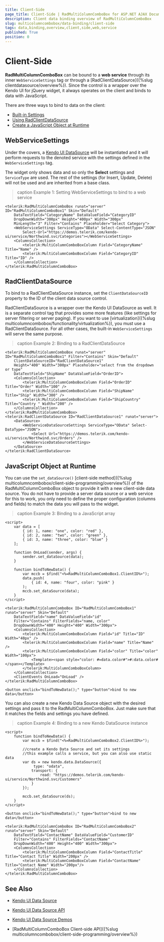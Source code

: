 ```yaml
---
title: Client-Side
page_title: Client-Side | RadMultiColumnComboBox for ASP.NET AJAX Documentation
description: Client data binding overview of RadMultiColumnComboBox
slug: multicolumncombobox/data-binding/client-side
tags: data,binding,overview,client,side,web,service
published: True
position: 0
---
```


# Client-Side

**RadMultiColumnComboBox** can be bound to a **web service** through its inner `WebServiceSettings` tag or through a [RadClientDataSource]({%slug clientdatasource/overview%}). Since the control is a wrapper over the Kendo UI for jQuery widget, it always operates on the client and binds to data with JavaScript.

There are three ways to bind to data on the client:

* [Built-in Settings](#webservicesettings)
* [Using RadClientDataSource](#radclientdatasource)
* [Create a JavaScript Object at Runtime](#javascript-object-at-runtime)

## WebServiceSettings

Under the covers, a [Kendo UI DataSource](https://docs.telerik.com/kendo-ui/framework/datasource/overview) will be instantiated and it will perform requests to the denoted service with the settings defined in the `WebServiceSettings` tag.

The widget only shows data and so only the **Select** settings and `ServiceType` are used. The rest of the settings (for Insert, Update, Delete) will not be used and are inherited from a base class.

>caption Example 1: Setting WebServiceSettings to bind to a web service

````ASP.NET
<telerik:RadMultiColumnComboBox runat="server" ID="RadMultiColumnComboBox1" Skin="Default"
    DataTextField="CategoryName" DataValueField="CategoryID"
    DropDownWidth="300px" Height="400px" Width="300px"
    MinLength="3" Filter="Contains" Placeholder="Select Category">
	<WebServiceSettings ServiceType="OData" Select-ContentType="JSON"
		Select-Url="https://demos.telerik.com/kendo-ui/service/Northwind.svc/Categories"></WebServiceSettings>
    <ColumnsCollection>
        <telerik:MultiColumnComboBoxColumn Field="CategoryName" Title="Name" />
        <telerik:MultiColumnComboBoxColumn Field="CategoryID" Title="ID" />
    </ColumnsCollection>
</telerik:RadMultiColumnComboBox>
````

## RadClientDataSource

To bind to a RadClientDataSource instance, set the `ClientDataSourceID` property to the ID of the client data source control.

RadClientDataSource is a wrapper over the Kendo UI DataSource as well. It is a separate control tag that provides some more features (like settings for server filtering or server paging). If you want to use [virtualization]({%slug multicolumncombobox/functionality/virtualization%}), you must use a RadClientDataSource. For all other cases, the built-in `WebServiceSettings` will serve the same purpose.

>caption Example 2: Binding to a RadClientDataSource

````ASP.NET
<telerik:RadMultiColumnComboBox runat="server" ID="RadMultiColumnComboBox1" Filter="Contains" Skin="Default"
    ClientDataSourceID="RadClientDataSource1"
    Height="400" Width="300px" Placeholder="select from the dropdown or type"
    DataTextField="ShipName" DataValueField="OrderID">
    <ColumnsCollection>
        <telerik:MultiColumnComboBoxColumn Field="OrderID" Title="Order" Width="100" />
        <telerik:MultiColumnComboBoxColumn Field="ShipName" Title="Ship" Width="300" />
        <telerik:MultiColumnComboBoxColumn Field="ShipCountry" Title="Country " Width="200" />
    </ColumnsCollection>
</telerik:RadMultiColumnComboBox>
<telerik:RadClientDataSource ID="RadClientDataSource1" runat="server">
    <DataSource>
        <WebServiceDataSourceSettings ServiceType="OData" Select-DataType="JSON">
            <Select Url="https://demos.telerik.com/kendo-ui/service/Northwind.svc/Orders" />
        </WebServiceDataSourceSettings>
    </DataSource>
</telerik:RadClientDataSource>
````

## JavaScript Object at Runtime

You can use the `set_dataSource()` [client-side method]({%slug multicolumncombobox/client-side-programming/overview%}) of the RadMultiColumnComboBox object to provide it with a new client-side data source. You do not have to provide a server data source or a web service for this to work, you only need to define the proper configuration (columns and fields) to match the data you will pass to the widget.

>caption Example 3: Binding to a JavaScript array

````ASP.NET
<script>
	var data = [
		{ id: 1, name: "one", color: "red" },
		{ id: 2, name: "two", color: "green" },
		{ id: 3, name: "three", color: "blue" }
	];
	
	function OnLoad(sender, args) {
		sender.set_dataSource(data);
	}
	
	function bindToNewData() {
	    var mccb = $find("<%=RadMultiColumnComboBox1.ClientID%>");
		data.push(
			{ id: 4, name: "four", color: "pink" }
		);
	    mccb.set_dataSource(data);
	}
</script>

<telerik:RadMultiColumnComboBox ID="RadMultiColumnComboBox1" runat="server" Skin="Default"
	DataTextField="name" DataValueField="id"
	Filter="Contains" FilterFields="name, color"
	DropDownWidth="400" Height="400" Width="300px">
	<ColumnsCollection>
		<telerik:MultiColumnComboBoxColumn Field="id" Title="ID" Width="40px" />
		<telerik:MultiColumnComboBoxColumn Field="name" Title="Name" />
		<telerik:MultiColumnComboBoxColumn Field="color" Title="color" Width="100px">
			<Template><span style="color: #=data.color#">#:data.color#</span></Template>
		</telerik:MultiColumnComboBoxColumn>
	</ColumnsCollection>
	<ClientEvents OnLoad="OnLoad" />
</telerik:RadMultiColumnComboBox>

<button onclick="bindToNewData();" type="button">bind to new data</button>
````

You can also create a new Kendo Data Source object with the desired settings and pass it to the RadMultiColumnComboBox. Just make sure that it matches the fields and settings you have defined.

>caption Example 4: Binding to a new Kendo DataSource instance

````ASP.NET
<script>
	function bindToNewData() {
		var mccb = $find("<%=RadMultiColumnComboBox2.ClientID%>");

		//create a Kendo Data Source and set its settings
		//this example calls a service, but you can also use static data
		var ds = new kendo.data.DataSource({
			 type: "odata",
            transport: {
                read: "https://demos.telerik.com/kendo-ui/service/Northwind.svc/Customers"
            }
		});

		mccb.set_dataSource(ds);
	}
</script>

<button onclick="bindToNewData();" type="button">bind to new data</button>

<telerik:RadMultiColumnComboBox ID="RadMultiColumnComboBox2" runat="server" Skin="Default"
	DataTextField="ContactName" DataValueField="CustomerID"
	Filter="Contains" FilterFields="ContactName"
	DropDownWidth="400" Height="400" Width="300px">
	<ColumnsCollection>
		<telerik:MultiColumnComboBoxColumn Field="ContactTitle" Title="Contact Title" Width="200px" />
		<telerik:MultiColumnComboBoxColumn Field="ContactName" Title="Contact Name" Width="200px"/>
	</ColumnsCollection>
</telerik:RadMultiColumnComboBox>
````

## See Also

* [Kendo UI Data Source](https://docs.telerik.com/kendo-ui/framework/datasource/overview)

* [Kendo UI Data Source API](https://docs.telerik.com/kendo-ui/api/javascript/data/datasource)

* [Kendo UI Data Source Demos](https://demos.telerik.com/kendo-ui/datasource/index)

* [RadMultiColumnComboBox Client-side API]({%slug multicolumncombobox/client-side-programming/overview%})


